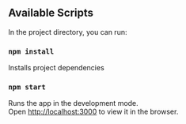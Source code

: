 ## Available Scripts

In the project directory, you can run:

### `npm install`

Installs project dependencies

### `npm start`

Runs the app in the development mode.<br>
Open [http://localhost:3000](http://localhost:3000) to view it in the browser.

